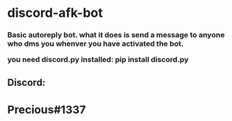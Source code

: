 # discord-afk-bot
<h3>Basic autoreply bot. what it does is send a message to anyone who dms you
whenver you have activated the bot. 

you need discord.py installed:
pip install discord.py</h3>

<h2>Discord:<h/h2>
  <h3>Precious#1337</h3>

